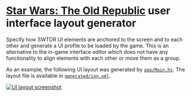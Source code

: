 # [Star Wars: The Old Republic][swtor] user interface layout generator

[swtor]: http://www.swtor.com/

Specify how SWTOR UI elements are anchored to the screen and to each other and
generate a UI profile to be loaded by the game. This is an alternative to the
in-game interface editor which does not have any functionality to align
elements with each other or move them as a group.

As an example, the following UI layout was generated by [`app/Main.hs`](app/Main.hs). The layout file is available in [`generated/ion.xml`](generated/ion.xml?raw=true).

[![UI layout screenshot](http://heh.fi/tmp/swtor-ui-ion.low.jpeg?2)](http://heh.fi/tmp/swtor-ui-ion.png?2)
